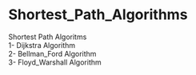 # Shortest_Path_Algorithms
Shortest Path Algoritms<br>
1- Dijkstra Algorithm<br>
2- Bellman_Ford Algorithm<br>
3- Floyd_Warshall Algorithm
